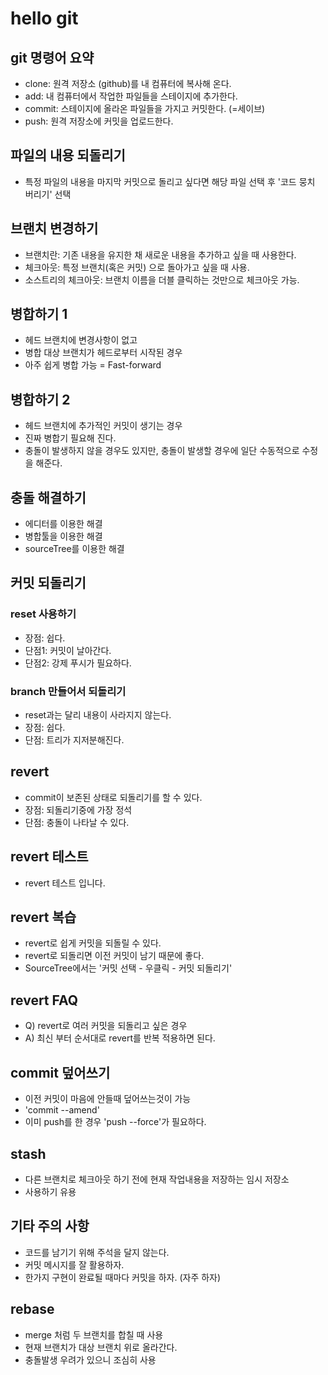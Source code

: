 # hello git

## git 명령어 요약

- clone: 원격 저장소 (github)를 내 컴퓨터에 복사해 온다.
- add: 내 컴퓨터에서 작업한 파일들을 스테이지에 추가한다.
- commit: 스테이지에 올라온 파일들을 가지고 커밋한다. (=세이브)
- push: 원격 저장소에 커밋을 업로드한다.


## 파일의 내용 되돌리기

- 특정 파일의 내용을 마지막 커밋으로 돌리고 싶다면 해당 파일 선택 후 '코드 뭉치 버리기' 선택

## 브랜치 변경하기

- 브랜치란: 기존 내용을 유지한 채 새로운 내용을 추가하고 싶을 때 사용한다.
- 체크아웃: 특정 브랜치(혹은 커밋) 으로 돌아가고 싶을 때 사용.
- 소스트리의 체크아웃: 브랜치 이름을 더블 클릭하는 것만으로 체크아웃 가능.


## 병합하기 1

- 헤드 브랜치에 변경사항이 없고
- 병합 대상 브랜치가 헤드로부터 시작된 경우
- 아주 쉽게 병합 가능 = Fast-forward

## 병합하기 2

- 헤드 브랜치에 추가적인 커밋이 생기는 경우
- 진짜 병합기 필요해 진다.
- 충돌이 발생하지 않을 경우도 있지만, 충돌이 발생할 경우에 일단 수동적으로 수정을 해준다.

## 충돌 해결하기

- 에디터를 이용한 해결
- 병합툴을 이용한 해결
- sourceTree를 이용한 해결

## 커밋 되돌리기

### reset 사용하기

- 장점: 쉽다.
- 단점1: 커밋이 날아간다. 
- 단점2: 강제 푸시가 필요하다. 

### branch 만들어서 되돌리기

- reset과는 달리 내용이 사라지지 않는다.
- 장점: 쉽다.
- 단점: 트리가 지저분해진다.

## revert

- commit이 보존된 상태로 되돌리기를 할 수 있다.
- 장점: 되돌리기중에 가장 정석
- 단점: 충돌이 나타날 수 있다.

## revert 테스트

- revert 테스트 입니다.

## revert 복습

- revert로 쉽게 커밋을 되돌릴 수 있다.
- revert로 되돌리면 이전 커밋이 남기 때문에 좋다.
- SourceTree에서는 '커밋 선택 - 우클릭 - 커밋 되돌리기'

## revert FAQ

- Q) revert로 여러 커밋을 되돌리고 싶은 경우
- A) 최신 부터 순서대로 revert를 반복 적용하면 된다.

## commit 덮어쓰기

- 이전 커밋이 마음에 안들때 덮어쓰는것이 가능
- 'commit --amend'
- 이미 push를 한 경우 'push --force'가 필요하다.

## stash

- 다른 브랜치로 체크아웃 하기 전에 현재 작업내용을 저장하는 임시 저장소
- 사용하기 유용

## 기타 주의 사항

- 코드를 남기기 위해 주석을 달지 않는다.
- 커밋 메시지를 잘 활용하자.
- 한가지 구현이 완료될 때마다 커밋을 하자. (자주 하자)

## rebase

- merge 처럼 두 브랜치를 합칠 때 사용
- 현재 브랜치가 대상 브랜치 위로 올라간다.
- 충돌발생 우려가 있으니 조심히 사용
